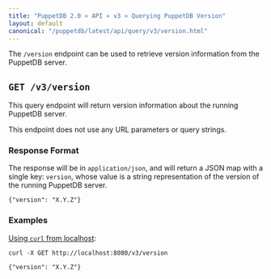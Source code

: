 ```yaml
---
title: "PuppetDB 2.0 » API » v3 » Querying PuppetDB Version"
layout: default
canonical: "/puppetdb/latest/api/query/v3/version.html"
---
```


[curl]: ../curl.html#using-curl-from-localhost-non-sslhttp

The `/version` endpoint can be used to retrieve version information from the PuppetDB server.


## `GET /v3/version`

This query endpoint will return version information about the running PuppetDB
server.

This endpoint does not use any URL parameters or query strings.

### Response Format

The response will be in `application/json`, and will return a JSON map with a
single key: `version`, whose value is a string representation of the version
of the running PuppetDB server.

    {"version": "X.Y.Z"}

### Examples

[Using `curl` from localhost][curl]:

    curl -X GET http://localhost:8080/v3/version

    {"version": "X.Y.Z"}

